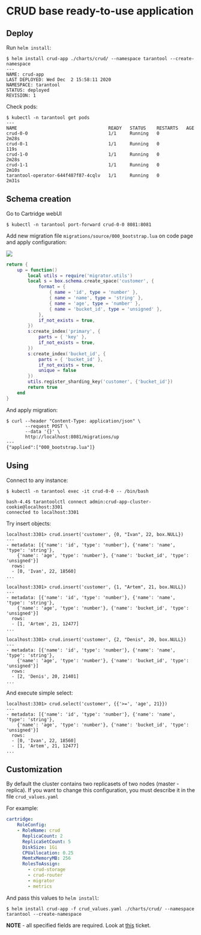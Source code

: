 # CRUD base ready-to-use application

## Deploy

Run `helm install`:

```shell
$ helm install crud-app ./charts/crud/ --namespace tarantool --create-namespace
---
NAME: crud-app
LAST DEPLOYED: Wed Dec  2 15:58:11 2020
NAMESPACE: tarantool
STATUS: deployed
REVISION: 1
```

Check pods:

```shell
$ kubectl -n tarantool get pods
---
NAME                                  READY   STATUS    RESTARTS   AGE
crud-0-0                              1/1     Running   0          2m28s
crud-0-1                              1/1     Running   0          119s
crud-1-0                              1/1     Running   0          2m28s
crud-1-1                              1/1     Running   0          2m10s
tarantool-operator-644f487f87-4cqlv   1/1     Running   0          2m31s
```

## Schema creation

Go to Cartridge webUI

```shell
$ kubectl -n tarantool port-forward crud-0-0 8081:8081
```

Add new migration file `migrations/source/000_bootstrap.lua` on code page and apply configuration:

![](https://i.imgur.com/6PMZ5Ui.png)

```lua
return {
    up = function()
        local utils = require('migrator.utils')
        local s = box.schema.create_space('customer', {
            format = {
                { name = 'id', type = 'number' },
                { name = 'name', type = 'string' },
                { name = 'age', type = 'number' },
                { name = 'bucket_id', type = 'unsigned' },
            },
            if_not_exists = true,
        })
        s:create_index('primary', {
            parts = { 'key' },
            if_not_exists = true,
        })
        s:create_index('bucket_id', {
            parts = { 'bucket_id' },
            if_not_exists = true,
            unique = false
        })
        utils.register_sharding_key('customer', {'bucket_id'})
        return true
    end
}
```

And apply migration:
```shell
$ curl --header "Content-Type: application/json" \
       --request POST \
       --data '{}' \
       http://localhost:8081/migrations/up
---
{"applied":["000_bootstrap.lua"]}
```

## Using

Connect to any instance:

```shell
$ kubectl -n tarantool exec -it crud-0-0 -- /bin/bash
```
```shell
bash-4.4$ tarantoolctl connect admin:crud-app-cluster-cookie@localhost:3301
connected to localhost:3301
```

Try insert objects:

```shell
localhost:3301> crud.insert('customer', {0, "Ivan", 22, box.NULL})
---
- metadata: [{'name': 'id', 'type': 'number'}, {'name': 'name', 'type': 'string'},
    {'name': 'age', 'type': 'number'}, {'name': 'bucket_id', 'type': 'unsigned'}]
  rows:
  - [0, 'Ivan', 22, 18560]
...

localhost:3301> crud.insert('customer', {1, "Artem", 21, box.NULL})
---
- metadata: [{'name': 'id', 'type': 'number'}, {'name': 'name', 'type': 'string'},
    {'name': 'age', 'type': 'number'}, {'name': 'bucket_id', 'type': 'unsigned'}]
  rows:
  - [1, 'Artem', 21, 12477]
...

localhost:3301> crud.insert('customer', {2, "Denis", 20, box.NULL})
---
- metadata: [{'name': 'id', 'type': 'number'}, {'name': 'name', 'type': 'string'},
    {'name': 'age', 'type': 'number'}, {'name': 'bucket_id', 'type': 'unsigned'}]
  rows:
  - [2, 'Denis', 20, 21401]
...
```

And execute simple select:

```shell 
localhost:3301> crud.select('customer', {{'>=', 'age', 21}})
---
- metadata: [{'name': 'id', 'type': 'number'}, {'name': 'name', 'type': 'string'},
    {'name': 'age', 'type': 'number'}, {'name': 'bucket_id', 'type': 'unsigned'}]
  rows:
  - [0, 'Ivan', 22, 18560]
  - [1, 'Artem', 21, 12477]
...
```

## Customization

By default the cluster contains two replicasets of two nodes (master - replica). If you want to change this configuration, you must describe it in the file `crud_values.yaml`

For example:
```yaml
cartridge:
    RoleConfig:
    - RoleName: crud
      ReplicaCount: 2
      ReplicaSetCount: 5
      DiskSize: 1Gi
      CPUallocation: 0.25
      MemtxMemoryMB: 256
      RolesToAssign:
        - crud-storage
        - crud-router
        - migrator
        - metrics
```
And pass this values to `helm install`:

```shell
$ helm install crud-app -f crud_values.yaml ./charts/crud/ --namespace tarantool --create-namespace
```

**NOTE** - all specified fields are required. Look at [this](https://github.com/tarantool/tarantool-operator/issues/44) ticket.